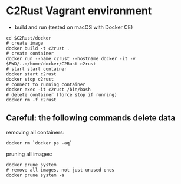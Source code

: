 # C2Rust Vagrant environment

- build and run (tested on macOS with Docker CE)
```
cd $C2Rust/docker
# create image
docker build -t c2rust .
# create container
docker run --name c2rust --hostname docker -it -v $PWD/..:/home/docker/C2Rust c2rust
# start start container
docker start c2rust
docker stop c2rust
# connect to running container
docker exec -it c2rust /bin/bash
# delete container (force stop if running)
docker rm -f c2rust

```


## Careful: the following commands delete data

removing all containers:
```
docker rm `docker ps -aq`
```

pruning all images:
```
docker prune system
# remove all images, not just unused ones
docker prune system -a
```